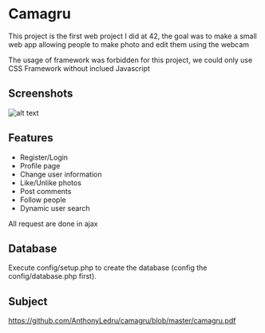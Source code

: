 # Camagru

This project is the first web project I did at 42, the goal was to make a small web app allowing people to make photo and edit them using the webcam

The usage of framework was forbidden for this project, we could only use CSS Framework without inclued Javascript

## Screenshots

![alt text]()

## Features

- Register/Login
- Profile page
- Change user information
- Like/Unlike photos
- Post comments
- Follow people
- Dynamic user search

All request are done in ajax

## Database

Execute config/setup.php to create the database (config the config/database.php first).

## Subject 
 
https://github.com/AnthonyLedru/camagru/blob/master/camagru.pdf
